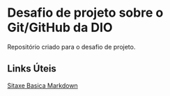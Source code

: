 # Desafio de projeto sobre o Git/GitHub da DIO
Repositório criado para o desafio de projeto.

## Links Úteis
[Sitaxe Basica Markdown](https://www.markdownguide.org/basic-syntax/)
